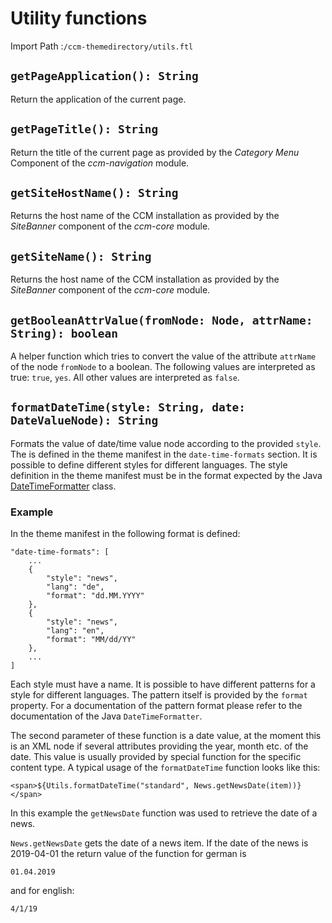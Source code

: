 # Utility functions

Import Path
    :`/ccm-themedirectory/utils.ftl`

## `getPageApplication(): String`

Return the application of the current page.

## `getPageTitle(): String`

Return the title of the current page as provided by the 
_Category Menu_ Component of the _ccm-navigation_ module. 

## `getSiteHostName(): String`

Returns the host name of the CCM installation as provided by the 
_SiteBanner_ component of the _ccm-core_ module.

## `getSiteName(): String`

Returns the host name of the CCM installation as provided by the 
_SiteBanner_ component of the _ccm-core_ module.

## `getBooleanAttrValue(fromNode: Node, attrName: String): boolean`

A helper function which tries to convert the value of the attribute `attrName` of the node `fromNode` to a boolean. The following values 
are interpreted as true: `true`, `yes`. All other values are interpreted
as `false`.

## `formatDateTime(style: String, date: DateValueNode): String`

Formats the value of date/time value node according to the provided
`style`. The is defined in the theme manifest in the `date-time-formats` 
section. It is possible to define different styles for different languages. 
The style definition in the theme manifest must be in the format expected by the Java 
[DateTimeFormatter](https://docs.oracle.com/javase/8/docs/api/index.html?java/time/format/DateTimeFormatter.html) class.

### Example

In the theme manifest in the following format is defined:

    "date-time-formats": [
        ...
        {
            "style": "news",
            "lang": "de",
            "format": "dd.MM.YYYY"
        },
        {
            "style": "news",
            "lang": "en",
            "format": "MM/dd/YY"
        },
        ...
    ]

Each style must have a name. It is possible to have different patterns
for a style for different languages. The pattern itself is provided by the `format` property. For a documentation of the pattern format 
please refer to the documentation of the Java `DateTimeFormatter`.

The second parameter of these function is a date value, at the moment 
this is an XML node if several attributes providing the year, month etc. of the date. This value is usually provided by special function
for the specific content type. A typical usage of the `formatDateTime`
function looks like this:

    <span>${Utils.formatDateTime("standard", News.getNewsDate(item))}</span>

In this example the `getNewsDate` function was used to retrieve the date of a news.

`News.getNewsDate` gets the date of a news item. If the date of the news is 
2019-04-01 the return value of the function for german is

    01.04.2019

and for english:

    4/1/19